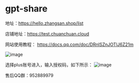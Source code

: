# gpt-share

地址：https://hello.zhangsan.shop/list



店铺地址：https://test.chuanchuan.cloud 

网站使用教程： https://docs.qq.com/doc/DRnlSZnJOTlJ6Z21m


![image](https://github.com/sfvsfv/gpt-share/assets/62045791/4bb5440d-51cb-4f90-a63a-fff847b0abac)

选择plus账号进入，输入授权码，如下所示：
![image](https://github.com/sfvsfv/gpt-share/assets/62045791/4b6086a9-2b6a-4ff2-b60d-83f699171ddb)


售后QQ群：952889979 
